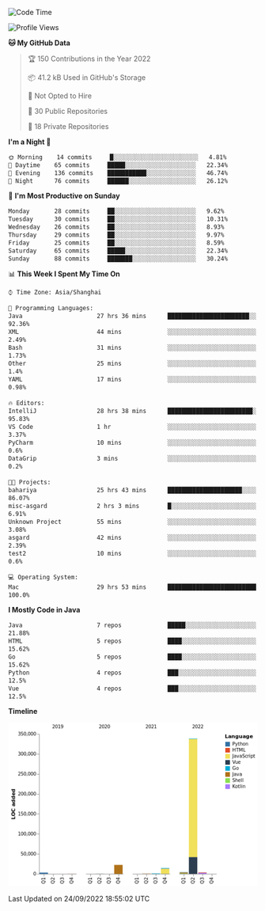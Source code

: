 <!--START_SECTION:waka-->
![Code Time](http://img.shields.io/badge/Code%20Time-1%2C200%20hrs%2039%20mins-blue)

![Profile Views](http://img.shields.io/badge/Profile%20Views-0-blue)

**🐱 My GitHub Data** 

> 🏆 150 Contributions in the Year 2022
 > 
> 📦 41.2 kB Used in GitHub's Storage 
 > 
> 🚫 Not Opted to Hire
 > 
> 📜 30 Public Repositories 
 > 
> 🔑 18 Private Repositories  
 > 
**I'm a Night 🦉** 

```text
🌞 Morning    14 commits     █░░░░░░░░░░░░░░░░░░░░░░░░   4.81% 
🌆 Daytime    65 commits     █████░░░░░░░░░░░░░░░░░░░░   22.34% 
🌃 Evening    136 commits    ███████████░░░░░░░░░░░░░░   46.74% 
🌙 Night      76 commits     ██████░░░░░░░░░░░░░░░░░░░   26.12%

```
📅 **I'm Most Productive on Sunday** 

```text
Monday       28 commits     ██░░░░░░░░░░░░░░░░░░░░░░░   9.62% 
Tuesday      30 commits     ██░░░░░░░░░░░░░░░░░░░░░░░   10.31% 
Wednesday    26 commits     ██░░░░░░░░░░░░░░░░░░░░░░░   8.93% 
Thursday     29 commits     ██░░░░░░░░░░░░░░░░░░░░░░░   9.97% 
Friday       25 commits     ██░░░░░░░░░░░░░░░░░░░░░░░   8.59% 
Saturday     65 commits     █████░░░░░░░░░░░░░░░░░░░░   22.34% 
Sunday       88 commits     ███████░░░░░░░░░░░░░░░░░░   30.24%

```


📊 **This Week I Spent My Time On** 

```text
⌚︎ Time Zone: Asia/Shanghai

💬 Programming Languages: 
Java                     27 hrs 36 mins      ███████████████████████░░   92.36% 
XML                      44 mins             ░░░░░░░░░░░░░░░░░░░░░░░░░   2.49% 
Bash                     31 mins             ░░░░░░░░░░░░░░░░░░░░░░░░░   1.73% 
Other                    25 mins             ░░░░░░░░░░░░░░░░░░░░░░░░░   1.4% 
YAML                     17 mins             ░░░░░░░░░░░░░░░░░░░░░░░░░   0.98%

🔥 Editors: 
IntelliJ                 28 hrs 38 mins      ████████████████████████░   95.83% 
VS Code                  1 hr                ░░░░░░░░░░░░░░░░░░░░░░░░░   3.37% 
PyCharm                  10 mins             ░░░░░░░░░░░░░░░░░░░░░░░░░   0.6% 
DataGrip                 3 mins              ░░░░░░░░░░░░░░░░░░░░░░░░░   0.2%

🐱‍💻 Projects: 
bahariya                 25 hrs 43 mins      █████████████████████░░░░   86.07% 
misc-asgard              2 hrs 3 mins        █░░░░░░░░░░░░░░░░░░░░░░░░   6.91% 
Unknown Project          55 mins             ░░░░░░░░░░░░░░░░░░░░░░░░░   3.08% 
asgard                   42 mins             ░░░░░░░░░░░░░░░░░░░░░░░░░   2.39% 
test2                    10 mins             ░░░░░░░░░░░░░░░░░░░░░░░░░   0.6%

💻 Operating System: 
Mac                      29 hrs 53 mins      █████████████████████████   100.0%

```

**I Mostly Code in Java** 

```text
Java                     7 repos             █████░░░░░░░░░░░░░░░░░░░░   21.88% 
HTML                     5 repos             ████░░░░░░░░░░░░░░░░░░░░░   15.62% 
Go                       5 repos             ████░░░░░░░░░░░░░░░░░░░░░   15.62% 
Python                   4 repos             ███░░░░░░░░░░░░░░░░░░░░░░   12.5% 
Vue                      4 repos             ███░░░░░░░░░░░░░░░░░░░░░░   12.5%

```


**Timeline**

![Chart not found](https://raw.githubusercontent.com/youtiaoguagua/youtiaoguagua/master/charts/bar_graph.png) 


 Last Updated on 24/09/2022 18:55:02 UTC
<!--END_SECTION:waka-->